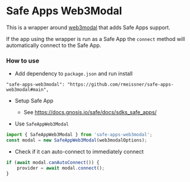 # Safe Apps Web3Modal

This is a wrapper around [web3modal](https://github.com/Web3Modal/web3modal) that adds Safe Apps support.

If the app using the wrapper is run as a Safe App the `connect` method will automatically connect to the Safe App.

### How to use

- Add dependency to `package.json` and run install

```
"safe-apps-web3modal": "https://github.com/rmeissner/safe-apps-web3modal#main",
```

- Setup Safe App
  - See https://docs.gnosis.io/safe/docs/sdks_safe_apps/


- Use `SafeAppWeb3Modal`

```js
import { SafeAppWeb3Modal } from 'safe-apps-web3modal';
const modal = new SafeAppWeb3Modal(web3modalOptions);
```

- Check if it can auto-connect to immediately connect

```js
if (await modal.canAutoConnect()) {
    provider = await modal.connect();
}
```
